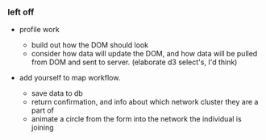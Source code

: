 ### left off

- profile work
    - build out how the DOM should look
    - consider how data will update the DOM, and how data will be pulled from DOM and sent to server. (elaborate d3 select's, I'd think)

- add yourself to map workflow.
    - save data to db
    - return confirmation, and info about which network cluster they are a part of
    - animate a circle from the form into the network the individual is joining